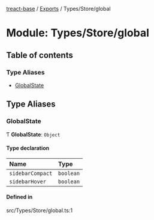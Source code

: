 [treact-base](../README.md) / [Exports](../modules.md) / Types/Store/global

# Module: Types/Store/global

## Table of contents

### Type Aliases

- [GlobalState](Types_Store_global.md#globalstate)

## Type Aliases

### GlobalState

Ƭ **GlobalState**: `Object`

#### Type declaration

| Name | Type |
| :------ | :------ |
| `sidebarCompact` | `boolean` |
| `sidebarHover` | `boolean` |

#### Defined in

src/Types/Store/global.ts:1
